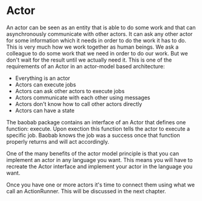 # Actor

An actor can be seen as an entity that is able to do some work and that can asynchronously communicate with other actors. It can ask any other actor for some information which it needs in order to do the work it has to do. This is very much how we work together as human beings. We ask a colleague to do some work that we need in order to do our work. But we don't wait for the result until we actually need it. This is one of the requirements of an Actor in an actor-model based architecture:

* Everything is an actor
* Actors can execute jobs
* Actors can ask other actors to execute jobs
* Actors communicate with each other using messages
* Actors don't know how to call other actors directly
* Actors can have a state

The baobab package contains an interface of an Actor that defines one function: execute. Upon exection this function tells the actor to execute a specific job. Baobab knows the job was a success once that function properly returns and will act accordingly.

One of the many benefits of the actor model principle is that you can implement an actor in any language you want. This means you will have to recreate the Actor interface and implement your actor in the language you want.

Once you have one or more actors it's time to connect them using what we call an ActionRunner. This will be discussed in the next chapter.